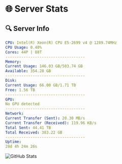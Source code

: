 # 🌐 Server Stats
## 🔍 Server Info
```yaml
CPU: Intel(R) Xeon(R) CPU E5-2699 v4 @ 1289.74MHz
CPU Usage: 0.40%
Cores: 44P | 88T
-----------------------------------
Memory:
Current Usage: 146.03 GB/503.74 GB
Available: 354.28 GB
-----------------------------------
Disk:
Current Usage: 66.00 GB/1.71 TB
Free: 1.56 TB
-----------------------------------
GPU:
No GPU detected
-----------------------------------
Network:
Current Transfer (Sent): 20.30 MB/s
Current Transfer (Received): 119.96 KB/s
Total Sent: 44.41 TB
Total Received: 383.22 GB
-----------------------------------
Uptime:
28d 4h 24m 26s
```
![GitHub Stats](https://img.shields.io/badge/Updated-2025-04-05_01:47:15-blue)